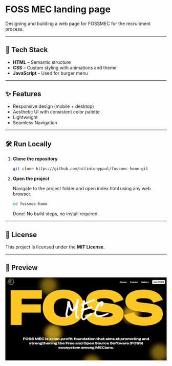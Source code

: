 # FOSS MEC landing page
Designing and building a web page for FOSSMEC for the recruitment process.

---

## 🚀 Tech Stack

- **HTML** – Semantic structure
- **CSS** – Custom styling with animations and theme
- **JavaScript** – Used for burger menu

---

## ✨ Features

- Responsive design (mobile + desktop)
- Aesthetic UI with consistent color palette
- Lightweight
- Seamless Navigation

---

## 🛠️ Run Locally

1. **Clone the repository**

   ```bash
   git clone https://github.com/nitintonypaul/fossmec-home.git
   ```

2. **Open the project**

    Navigate to the project folder and open index.html using any web browser.

    ```bash
    cd fossmec-home
    ```
    Done! No build steps, no install required.

---

## 📄 License
This project is licensed under the **MIT License**.

---

## 👀 Preview
![image alt](https://github.com/nitintonypaul/fossmec-home/blob/c009d758169b06802d717efa1db99827ef85bb07/foss-mec.png)
